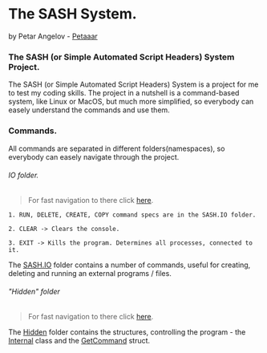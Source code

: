 # The SASH System.
by Petar Angelov - [Petaaar](https://github.com/Petaaar)

### The SASH (or Simple Automated Script Headers) System Project.

The SASH (or Simple Automated Script Headers) System is a project for me to test my coding skills.
The project in a nutshell is a command-based system, like Linux or MacOS, but much more simplified,  so everybody can easely understand the commands and use them.  

### Commands.  
All commands are separated in different folders(namespaces), so everybody can easely navigate through the project.

###### IO folder.  
> For fast navigation to there click [here](https://github.com/Petaaar/SASH/blob/master/SASH/IO/).  

```  
1. RUN, DELETE, CREATE, COPY command specs are in the SASH.IO folder.  

2. CLEAR -> Clears the console.  

3. EXIT -> Kills the program. Determines all processes, connected to it.

```  

The [SASH.IO](https://github.com/Petaaar/SASH/blob/master/SASH/IO/) folder contains a number of commands, useful for 
creating, deleting and running an external programs / files.

###### "Hidden" folder  
> For fast navigation to there click [here](https://github.com/Petaaar/SASH/tree/master/SASH/Hidden).  

The [Hidden](https://github.com/Petaaar/SASH/tree/master/SASH/Hidden) folder contains the structures, controlling the program - the [Internal](https://github.com/Petaaar/SASH/blob/master/SASH/Hidden/Internal.cs) class and the [GetCommand](https://github.com/Petaaar/SASH/blob/master/SASH/Hidden/GetCommand.cs) struct.

